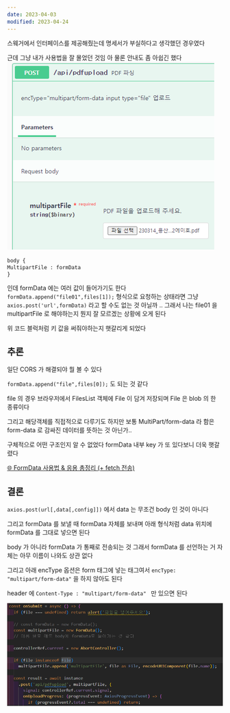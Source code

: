 ```yaml
---
date: 2023-04-03
modified: 2023-04-24
---
```


스웨거에서 인터페이스를 제공해줬는데
명세서가 부실하다고 생각했던 경우였다

근데 그냥 내가 사용법을 잘 몰었던 것임
아 물론 안내도 좀 아쉽긴 했다
![](file/무제%20파일.png)

```
body {
MultipartFile : formData
}
```

인데 formData 에는 여러 값이 들어가기도 한다
`formData.append("file01",files[1]);`
형식으로 요청하는 상태라면 그냥 `axios.post('url',formData)` 라고 할 수도 없는 것 아닐까
.. 그래서 나는 file01 을 multipartFile 로 해야하는지 뭔지 잘 모르겠는 상황에 오게 된다

위 코드 블럭처럼 키 값을 써줘야하는지 햇갈리게 되었다

## 추론

일단 CORS 가 해결되야 뭘 볼 수 있다

`formData.append("file",files[0]);`
도 되는 것 같다

file 의 경우 브라우저에서 FilesList 객체에 File 이 담겨 저장되며
File 은 blob 의 한 종류이다

그리고 해당객체를 직접적으로 다루기도 하지만
보통 MultiPart/form-data 라 함은 form-data 로 감싸진 데이터를 뜻하는 것 아닌가..

구체적으로 어떤 구조인지 알 수 없었다
formData 내부 key 가 또 있다보니 더욱 햇갈렸다

[🌐 FormData 사용법 & 응용 총정리 (+ fetch 전송)](https://inpa.tistory.com/entry/JS-%F0%9F%93%9A-FormData-%EC%A0%95%EB%A6%AC-fetch-api)

## 결론

`axios.post(url[,data[,config]])` 에서 data 는
무조건 body 인 것이 아니다

그리고 formData 를 보낼 때 formData 자체를 보내며
아래 형식처럼 data 위치에 formData 를 그대로 넣으면 된다

body 가 아니라 formData 가 통째로 전송되는 것
그래서 formData 를 선언하는 거 자체는 아무 이름이 나와도 상관 없다

그리고 아래 encType 옵션은 form 태그에 넣는 태그여서
`encType: "multipart/form-data"` 을 하지 않아도 된다

header 에 `Content-Type : "multipart/form-data" ` 만 있으면 된다

![](file/CORS%20에러였던%20API%20연결%20문제.png)

